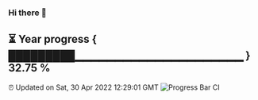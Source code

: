 ### Hi there 👋
⏳ Year progress { █████████▁▁▁▁▁▁▁▁▁▁▁▁▁▁▁▁▁▁▁▁▁ } 32.75 %
---
⏰ Updated on Sat, 30 Apr 2022 12:29:01 GMT
![Progress Bar CI](https://github.com/liununu/liununu/workflows/Progress%20Bar%20CI/badge.svg)
